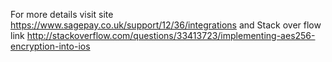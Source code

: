 For more details visit site https://www.sagepay.co.uk/support/12/36/integrations and Stack over flow link http://stackoverflow.com/questions/33413723/implementing-aes256-encryption-into-ios
